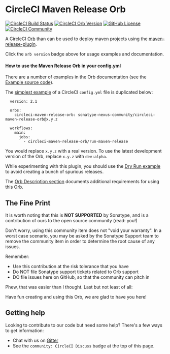 <!--

    Sonatype Nexus (TM) Open Source Version
    Copyright (c) ${currentYear}-present Sonatype, Inc.
    All rights reserved. Includes the third-party code listed at http://links.sonatype.com/products/nexus/oss/attributions.

    This program and the accompanying materials are made available under the terms of the Eclipse Public License Version 1.0,
    which accompanies this distribution and is available at http://www.eclipse.org/legal/epl-v10.html.

    Sonatype Nexus (TM) Professional Version is available from Sonatype, Inc. "Sonatype" and "Sonatype Nexus" are trademarks
    of Sonatype, Inc. Apache Maven is a trademark of the Apache Software Foundation. M2eclipse is a trademark of the
    Eclipse Foundation. All other trademarks are the property of their respective owners.

-->
# CircleCI Maven Release Orb 
[![CircleCI Build Status](https://circleci.com/gh/sonatype-nexus-community/circleci-maven-release-orb.svg?style=shield "CircleCI Build Status")](https://circleci.com/gh/sonatype-nexus-community/circleci-maven-release-orb) [![CircleCI Orb Version](https://img.shields.io/badge/endpoint.svg?url=https://badges.circleci.io/orb/sonatype-nexus-community/circleci-maven-release-orb)](https://circleci.com/orbs/registry/orb/sonatype-nexus-community/circleci-maven-release-orb) [![GitHub License](https://img.shields.io/badge/license-MIT-lightgrey.svg)](https://raw.githubusercontent.com/sonatype-nexus-community/circleci-maven-release-orb/master/LICENSE) [![CircleCI Community](https://img.shields.io/badge/community-CircleCI%20Discuss-343434.svg)](https://discuss.circleci.com/c/ecosystem/orbs)

A CircleCI [Orb](https://circleci.com/docs/2.0/orb-intro/) than can be used to deploy maven projects using the [maven-release-plugin](https://maven.apache.org/maven-release/maven-release-plugin/).

Click the `orb version` badge above for usage examples and documentation.

<!--
 TODO: add demo project to community
See the [demo](https://github.com/sonatype-nexus-community-circleci/circleci-maven-release-orb-demo) on the Sonatype Community site for a working example.
-->
#### How to use the Maven Release Orb in your config.yml

There are a number of examples in the Orb documentation 
(see the [Example source code](https://github.com/sonatype-nexus-community/circleci-maven-release-orb/blob/master/src/orb.yml#L104)).

The [simplest example](https://github.com/sonatype-nexus-community/circleci-maven-release-orb/blob/master/src/orb.yml#L105)
 of a CircleCI `config.yml` file is duplicated below:

      version: 2.1

      orbs:
        circleci-maven-release-orb: sonatype-nexus-community/circleci-maven-release-orb@x.y.z

      workflows:
        main:
          jobs:
            - circleci-maven-release-orb/run-maven-release

You would replace `x.y.z` with a real version.
To use the latest development version of the Orb, replace `x.y.z` with `dev:alpha`.

While experimenting with this plugin, you should use the 
[Dry Run example](https://github.com/sonatype-nexus-community/circleci-maven-release-orb/blob/master/src/orb.yml#L118) 
to avoid creating a bunch of spurious releases.

The [Orb Description section](https://github.com/sonatype-nexus-community/circleci-maven-release-orb/blob/master/src/orb.yml#L2) 
documents additional requirements for using this Orb.
 
## The Fine Print

It is worth noting that this is **NOT SUPPORTED** by Sonatype, and is a contribution of ours
to the open source community (read: you!)

Don't worry, using this community item does not "void your warranty". In a worst case scenario, you may be asked 
by the Sonatype Support team to remove the community item in order to determine the root cause of any issues.

Remember:

* Use this contribution at the risk tolerance that you have
* Do NOT file Sonatype support tickets related to Orb support
* DO file issues here on GitHub, so that the community can pitch in

Phew, that was easier than I thought. Last but not least of all:

Have fun creating and using this Orb, we are glad to have you here!

## Getting help

Looking to contribute to our code but need some help? There's a few ways to get information:

* Chat with us on [Gitter](https://gitter.im/sonatype/nexus-developers)
* See the `community: CircleCI Discuss` badge at the top of this page.
